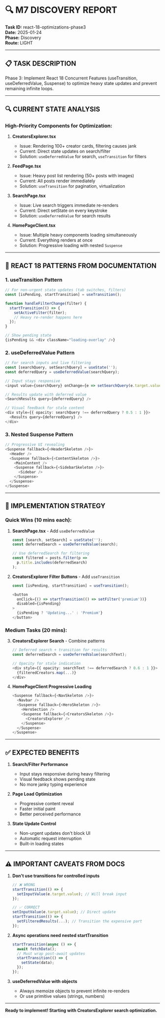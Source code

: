# 🔍 M7 DISCOVERY REPORT
**Task ID:** react-18-optimizations-phase3  
**Date:** 2025-01-24  
**Phase:** Discovery  
**Route:** LIGHT  

---

## 📋 TASK DESCRIPTION
Phase 3: Implement React 18 Concurrent Features (useTransition, useDeferredValue, Suspense) to optimize heavy state updates and prevent remaining infinite loops.

---

## 🔍 CURRENT STATE ANALYSIS

### **High-Priority Components for Optimization:**

1. **CreatorsExplorer.tsx**
   - Issue: Rendering 100+ creator cards, filtering causes jank
   - Current: Direct state updates on search/filter
   - Solution: `useDeferredValue` for search, `useTransition` for filters

2. **FeedPage.tsx** 
   - Issue: Heavy post list rendering (50+ posts with images)
   - Current: All posts render immediately
   - Solution: `useTransition` for pagination, virtualization

3. **SearchPage.tsx**
   - Issue: Live search triggers immediate re-renders
   - Current: Direct setState on every keystroke
   - Solution: `useDeferredValue` for search results

4. **HomePageClient.tsx**
   - Issue: Multiple heavy components loading simultaneously
   - Current: Everything renders at once
   - Solution: Progressive loading with nested `Suspense`

---

## 🎯 REACT 18 PATTERNS FROM DOCUMENTATION

### **1. useTransition Pattern**
```typescript
// For non-urgent state updates (tab switches, filters)
const [isPending, startTransition] = useTransition();

function handleFilterChange(filter) {
  startTransition(() => {
    setActiveFilter(filter);
    // Heavy re-render happens here
  });
}

// Show pending state
{isPending && <div className="loading-overlay" />}
```

### **2. useDeferredValue Pattern**
```typescript
// For search inputs and live filtering
const [searchQuery, setSearchQuery] = useState('');
const deferredQuery = useDeferredValue(searchQuery);

// Input stays responsive
<input value={searchQuery} onChange={e => setSearchQuery(e.target.value)} />

// Results update with deferred value
<SearchResults query={deferredQuery} />

// Visual feedback for stale content
<div style={{ opacity: searchQuery !== deferredQuery ? 0.5 : 1 }}>
  <Results query={deferredQuery} />
</div>
```

### **3. Nested Suspense Pattern**
```typescript
// Progressive UI revealing
<Suspense fallback={<HeaderSkeleton />}>
  <Header />
  <Suspense fallback={<ContentSkeleton />}>
    <MainContent />
    <Suspense fallback={<SidebarSkeleton />}>
      <Sidebar />
    </Suspense>
  </Suspense>
</Suspense>
```

---

## 🚀 IMPLEMENTATION STRATEGY

### **Quick Wins (10 mins each):**

1. **SearchPage.tsx** - Add `useDeferredValue`
   ```typescript
   const [search, setSearch] = useState('');
   const deferredSearch = useDeferredValue(search);
   
   // Use deferredSearch for filtering
   const filtered = posts.filter(p => 
     p.title.includes(deferredSearch)
   );
   ```

2. **CreatorsExplorer Filter Buttons** - Add `useTransition`
   ```typescript
   const [isPending, startTransition] = useTransition();
   
   <button 
     onClick={() => startTransition(() => setFilter('premium'))}
     disabled={isPending}
   >
     {isPending ? 'Updating...' : 'Premium'}
   </button>
   ```

### **Medium Tasks (20 mins):**

3. **CreatorsExplorer Search** - Combine patterns
   ```typescript
   // Deferred search + transition for results
   const deferredSearch = useDeferredValue(searchText);
   
   // Opacity for stale indication
   <div style={{ opacity: searchText !== deferredSearch ? 0.6 : 1 }}>
     {filteredCreators.map(...)}
   </div>
   ```

4. **HomePageClient Progressive Loading**
   ```typescript
   <Suspense fallback={<NavSkeleton />}>
     <Navbar />
     <Suspense fallback={<HeroSkeleton />}>
       <HeroSection />
       <Suspense fallback={<CreatorsSkeleton />}>
         <CreatorsExplorer />
       </Suspense>
     </Suspense>
   </Suspense>
   ```

---

## ✅ EXPECTED BENEFITS

1. **Search/Filter Performance**
   - Input stays responsive during heavy filtering
   - Visual feedback shows pending state
   - No more janky typing experience

2. **Page Load Optimization**
   - Progressive content reveal
   - Faster initial paint
   - Better perceived performance

3. **State Update Control**
   - Non-urgent updates don't block UI
   - Automatic request interruption
   - Built-in loading states

---

## ⚠️ IMPORTANT CAVEATS FROM DOCS

1. **Don't use transitions for controlled inputs**
   ```typescript
   // ❌ WRONG
   startTransition(() => {
     setInputValue(e.target.value); // Will break input
   });
   
   // ✅ CORRECT
   setInputValue(e.target.value); // Direct update
   startTransition(() => {
     setFilteredResults(...); // Transition the expensive part
   });
   ```

2. **Async operations need nested startTransition**
   ```typescript
   startTransition(async () => {
     await fetchData();
     // Must wrap post-await updates
     startTransition(() => {
       setState(data);
     });
   });
   ```

3. **useDeferredValue with objects**
   - Always memoize objects to prevent infinite re-renders
   - Or use primitive values (strings, numbers)

---

**Ready to implement! Starting with CreatorsExplorer search optimization.** 